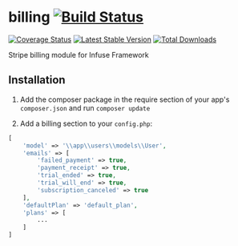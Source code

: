 billing [![Build Status](https://travis-ci.org/infusephp/billing.png?branch=master)](https://travis-ci.org/infusephp/billing)
=================

[![Coverage Status](https://coveralls.io/repos/infusephp/billing/badge.png)](https://coveralls.io/r/infusephp/billing)
[![Latest Stable Version](https://poser.pugx.org/infusephp/billing/v/stable.png)](https://packagist.org/packages/infusephp/billing)
[![Total Downloads](https://poser.pugx.org/infusephp/billing/downloads.png)](https://packagist.org/packages/infusephp/billing)

Stripe billing module for Infuse Framework

## Installation

1. Add the composer package in the require section of your app's `composer.json` and run `composer update`

2. Add a billing section to your `config.php`:
```php
[
	'model' => '\\app\\users\\models\\User',
	'emails' => [
		'failed_payment' => true,
		'payment_receipt' => true,
		'trial_ended' => true,
		'trial_will_end' => true,
		'subscription_canceled' => true
	],
	'defaultPlan' => 'default_plan',
	'plans' => [
		...
	]
]
```